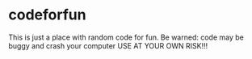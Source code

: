# codeforfun
This is just a place with random code for fun. Be warned: code may be buggy and crash your computer
USE AT YOUR OWN RISK!!!
